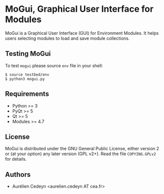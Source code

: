 MoGui, Graphical User Interface for Modules
===========================================

MoGui is a Graphical User Interface (GUI) for Environment Modules. It helps
users selecting modules to load and save module collections.

Testing MoGui
-------------

To test `mogui` please source `env` file in your shell:

    $ source testbed/env
    $ python3 mogui.py

Requirements
------------

 * Python >= 3
 * PyQt >= 5
 * Qt >= 5
 * Modules >= 4.7

License
-------

MoGui is distributed under the GNU General Public License, either version 2 or
(at your option) any later version (GPL v2+). Read the file `COPYING.GPLv2`
for details.

Authors
-------

 * Aurélien Cedeyn <aurelien.cedeyn AT cea.fr>
